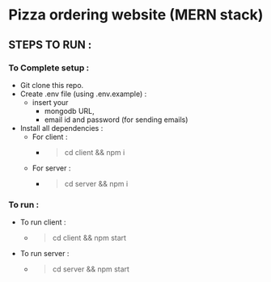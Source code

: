 # Pizza ordering website (MERN stack)

## STEPS TO RUN :

### To Complete setup :

- Git clone this repo.
- Create .env file (using .env.example) :
  - insert your
    - mongodb URL,
    - email id and password (for sending emails)
- Install all dependencies :
  - For client :
    - > cd client && npm i
  - For server :
    - > cd server && npm i

### To run :

- To run client :
  - > cd client && npm start
- To run server :
  - > cd server && npm start
